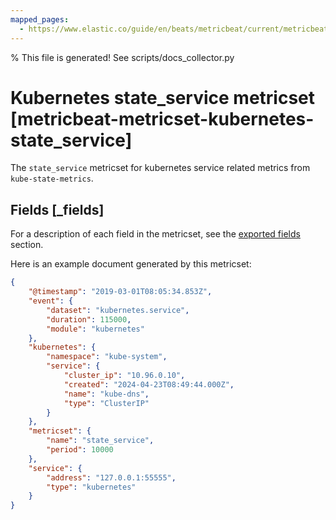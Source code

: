 ```yaml
---
mapped_pages:
  - https://www.elastic.co/guide/en/beats/metricbeat/current/metricbeat-metricset-kubernetes-state_service.html
---
```


% This file is generated! See scripts/docs_collector.py

# Kubernetes state_service metricset [metricbeat-metricset-kubernetes-state_service]

The `state_service` metricset for kubernetes service related metrics from `kube-state-metrics`.

## Fields [_fields]

For a description of each field in the metricset, see the [exported fields](/reference/metricbeat/exported-fields-kubernetes.md) section.

Here is an example document generated by this metricset:

```json
{
    "@timestamp": "2019-03-01T08:05:34.853Z",
    "event": {
        "dataset": "kubernetes.service",
        "duration": 115000,
        "module": "kubernetes"
    },
    "kubernetes": {
        "namespace": "kube-system",
        "service": {
            "cluster_ip": "10.96.0.10",
            "created": "2024-04-23T08:49:44.000Z",
            "name": "kube-dns",
            "type": "ClusterIP"
        }
    },
    "metricset": {
        "name": "state_service",
        "period": 10000
    },
    "service": {
        "address": "127.0.0.1:55555",
        "type": "kubernetes"
    }
}
```
